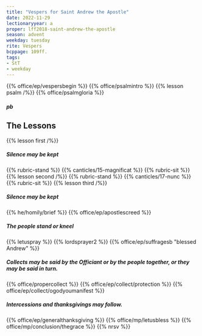 ```yaml
---
title: "Vespers for Saint Andrew the Apostle"
date: 2022-11-29
lectionaryyear: a
proper: lff2018-saint-andrew-the-apostle
season: advent
weekday: tuesday
rite: Vespers
bcppage: 109ff.
tags:
- StT
- weekday
---
```

{{% office/ep/vespersbegin %}}
{{% office/psalmintro %}}
{{% lesson psalm /%}}
{{% office/psalmgloria %}}
##### pb 
## The Lessons
{{% lesson first /%}}
##### Silence may be kept
{{% rubric-stand %}}
{{% canticles/15-magnificat %}}
{{% rubric-sit %}}
{{% lesson second /%}}
{{% rubric-stand %}}
{{% canticles/17-nunc %}}
{{% rubric-sit %}}
{{% lesson third /%}}
##### Silence may be kept
{{% he/homily/brief %}}
{{% office/ep/apostlescreed %}}
##### The people stand or kneel
{{% letuspray %}}
{{% lordsprayer2 %}}
{{% office/ep/suffragesb "blessed Andrew" %}}
##### Collects may be said by the Officiant or by the people together, or they may be said in turn.
{{% office/propercollect %}}
{{% office/ep/collect/protection %}}
{{% office/ep/collect/ogodyoumanifest %}}
##### Intercessions and thanksgivings may follow.
{{% office/ep/generalthanksgiving %}}
{{% office/mp/letusbless %}}
{{% office/mp/conclusion/thegrace %}}
{{% nrsv %}}

